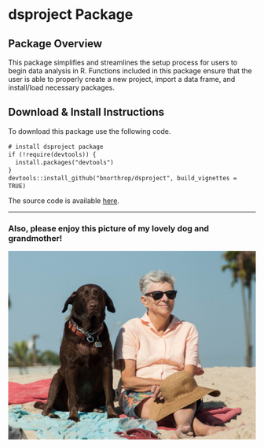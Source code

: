 # dsproject Package

## Package Overview

This package simplifies and streamlines the setup process for users to begin data analysis in R. Functions included in this package ensure that the user is able to properly create a new project, import a data frame, and install/load necessary packages.

## Download & Install Instructions

To download this package use the following code.
```
# install dsproject package
if (!require(devtools)) {
  install.packages("devtools") 
}
devtools::install_github("bnorthrop/dsproject", build_vignettes = TRUE)
```

The source code is available [here](https://github.com/bnorthrop/dsproject).

---

### Also, please enjoy this picture of my lovely dog and grandmother!

![image](mygals.jpg)
